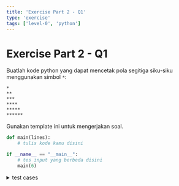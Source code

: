 ```yaml
---
title: 'Exercise Part 2 - Q1'
type: 'exercise'
tags: ['level-0', 'python']
---
```


# Exercise Part 2 - Q1

Buatlah kode python yang dapat mencetak pola segitiga siku-siku menggunakan simbol `*`:

```
*
**
***
****
*****
******
```

Gunakan template ini untuk mengerjakan soal.

```python
def main(lines):
    # tulis kode kamu disini

if __name__ == "__main__":
    # tes input yang berbeda disini
    main(6)
```

<details>
<summary>test cases</summary>

```
input:
6

output:
*
**
***
****
*****
******
```

```
input:
1

output:
*
```
</details>